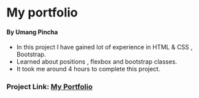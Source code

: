 # My portfolio

#### By Umang Pincha

- In this project I have gained lot of experience in HTML & CSS , Bootstrap.
- Learned about positions , flexbox and bootstrap classes.
- It took me around 4 hours to complete this project.

### Project Link: [My Portfolio](https://umang-pincha.netlify.app/index.html)